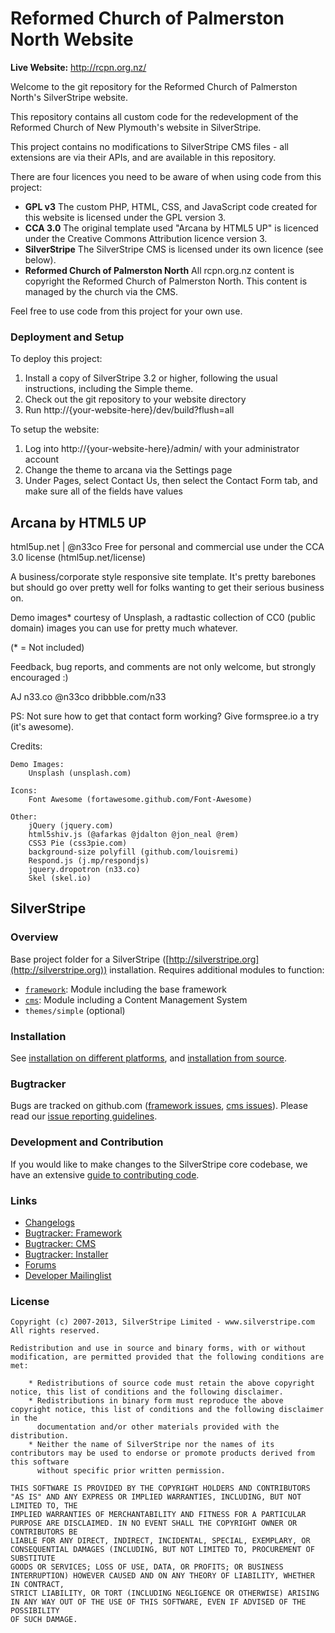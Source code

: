 # Reformed Church of Palmerston North Website

**Live Website:** http://rcpn.org.nz/

Welcome to the git repository for the Reformed Church of Palmerston North's SilverStripe website.

This repository contains all custom code for the redevelopment of the Reformed Church of New Plymouth's website in SilverStripe.

This project contains no modifications to SilverStripe CMS files - all extensions are via their APIs, and are available in this repository.

There are four licences you need to be aware of when using code from this project:

 * **GPL v3** The custom PHP, HTML, CSS, and JavaScript code created for this website is licensed under the GPL version 3.
 * **CCA 3.0** The original template used "Arcana by HTML5 UP" is licenced under the Creative Commons Attribution licence version 3.
 * **SilverStripe** The SilverStripe CMS is licensed under its own licence (see below).
 * **Reformed Church of Palmerston North** All rcpn.org.nz content is copyright the Reformed Church of Palmerston North. This content is managed by the church via the CMS.

Feel free to use code from this project for your own use.

### Deployment and Setup

To deploy this project:

 1. Install a copy of SilverStripe 3.2 or higher, following the usual instructions, including the Simple theme.
 2. Check out the git repository to your website directory
 3. Run http://{your-website-here}/dev/build?flush=all


To setup the website:
 1. Log into http://{your-website-here}/admin/ with your administrator account
 2. Change the theme to arcana via the Settings page
 3. Under Pages, select Contact Us, then select the Contact Form tab, and make sure all of the fields have values

## Arcana by HTML5 UP
html5up.net | @n33co
Free for personal and commercial use under the CCA 3.0 license (html5up.net/license)


A business/corporate style responsive site template. It's pretty barebones but should
go over pretty well for folks wanting to get their serious business on.

Demo images* courtesy of Unsplash, a radtastic collection of CC0 (public domain) images
you can use for pretty much whatever.

(* = Not included)

Feedback, bug reports, and comments are not only welcome, but strongly encouraged :)

AJ
n33.co @n33co dribbble.com/n33

PS: Not sure how to get that contact form working? Give formspree.io a try (it's awesome).


Credits:

	Demo Images:
		Unsplash (unsplash.com)

	Icons:
		Font Awesome (fortawesome.github.com/Font-Awesome)

	Other:
		jQuery (jquery.com)
		html5shiv.js (@afarkas @jdalton @jon_neal @rem)
		CSS3 Pie (css3pie.com)
		background-size polyfill (github.com/louisremi)
		Respond.js (j.mp/respondjs)
		jquery.dropotron (n33.co)
		Skel (skel.io)

## SilverStripe

### Overview

Base project folder for a SilverStripe ([http://silverstripe.org](http://silverstripe.org)) installation. Requires additional modules to function:

 * [`framework`](http://github.com/silverstripe/silverstripe-framework): Module including the base framework
 * [`cms`](http://github.com/silverstripe/silverstripe-cms): Module including a Content Management System
 * `themes/simple` (optional)

### Installation ###

See [installation on different platforms](http://doc.silverstripe.org/framework/en/installation/),
and [installation from source](http://doc.silverstripe.org/framework/en/installation/from-source).

### Bugtracker ###

Bugs are tracked on github.com ([framework issues](https://github.com/silverstripe/silverstripe-framework/issues),
[cms issues](https://github.com/silverstripe/silverstripe-cms/issues)). 
Please read our [issue reporting guidelines](http://doc.silverstripe.org/framework/en/misc/contributing/issues).

### Development and Contribution ###

If you would like to make changes to the SilverStripe core codebase, we have an extensive [guide to contributing code](http://doc.silverstripe.org/framework/en/misc/contributing/code).

### Links ###

 * [Changelogs](http://doc.silverstripe.org/framework/en/changelogs/)
 * [Bugtracker: Framework](https://github.com/silverstripe/silverstripe-framework/issues)
 * [Bugtracker: CMS](https://github.com/silverstripe/silverstripe-cms/issues)
 * [Bugtracker: Installer](https://github.com/silverstripe/silverstripe-installer/issues)
 * [Forums](http://silverstripe.org/forums)
 * [Developer Mailinglist](https://groups.google.com/forum/#!forum/silverstripe-dev)

### License ###

	Copyright (c) 2007-2013, SilverStripe Limited - www.silverstripe.com
	All rights reserved.

	Redistribution and use in source and binary forms, with or without modification, are permitted provided that the following conditions are met:

	    * Redistributions of source code must retain the above copyright notice, this list of conditions and the following disclaimer.
	    * Redistributions in binary form must reproduce the above copyright notice, this list of conditions and the following disclaimer in the 
	      documentation and/or other materials provided with the distribution.
	    * Neither the name of SilverStripe nor the names of its contributors may be used to endorse or promote products derived from this software 
	      without specific prior written permission.

	THIS SOFTWARE IS PROVIDED BY THE COPYRIGHT HOLDERS AND CONTRIBUTORS "AS IS" AND ANY EXPRESS OR IMPLIED WARRANTIES, INCLUDING, BUT NOT LIMITED TO, THE 
	IMPLIED WARRANTIES OF MERCHANTABILITY AND FITNESS FOR A PARTICULAR PURPOSE ARE DISCLAIMED. IN NO EVENT SHALL THE COPYRIGHT OWNER OR CONTRIBUTORS BE 
	LIABLE FOR ANY DIRECT, INDIRECT, INCIDENTAL, SPECIAL, EXEMPLARY, OR CONSEQUENTIAL DAMAGES (INCLUDING, BUT NOT LIMITED TO, PROCUREMENT OF SUBSTITUTE 
	GOODS OR SERVICES; LOSS OF USE, DATA, OR PROFITS; OR BUSINESS INTERRUPTION) HOWEVER CAUSED AND ON ANY THEORY OF LIABILITY, WHETHER IN CONTRACT, 
	STRICT LIABILITY, OR TORT (INCLUDING NEGLIGENCE OR OTHERWISE) ARISING IN ANY WAY OUT OF THE USE OF THIS SOFTWARE, EVEN IF ADVISED OF THE POSSIBILITY 
	OF SUCH DAMAGE.
